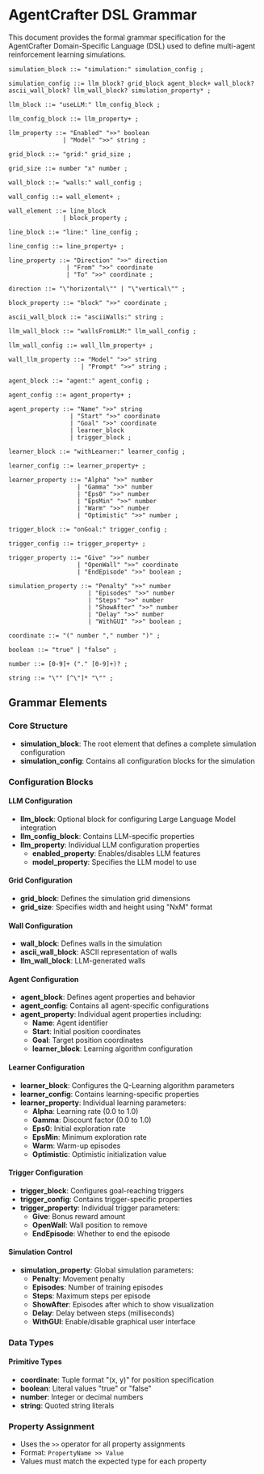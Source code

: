 # AgentCrafter DSL Grammar

This document provides the formal grammar specification for the AgentCrafter Domain-Specific Language (DSL) used to define multi-agent reinforcement learning simulations.

```bnf
simulation_block ::= "simulation:" simulation_config ;

simulation_config ::= llm_block? grid_block agent_block+ wall_block? ascii_wall_block? llm_wall_block? simulation_property* ;

llm_block ::= "useLLM:" llm_config_block ;

llm_config_block ::= llm_property+ ;

llm_property ::= "Enabled" ">>" boolean
               | "Model" ">>" string ;

grid_block ::= "grid:" grid_size ;

grid_size ::= number "x" number ;

wall_block ::= "walls:" wall_config ;

wall_config ::= wall_element+ ;

wall_element ::= line_block
               | block_property ;

line_block ::= "line:" line_config ;

line_config ::= line_property+ ;

line_property ::= "Direction" ">>" direction
                | "From" ">>" coordinate
                | "To" ">>" coordinate ;

direction ::= "\"horizontal\"" | "\"vertical\"" ;

block_property ::= "block" ">>" coordinate ;

ascii_wall_block ::= "asciiWalls:" string ;

llm_wall_block ::= "wallsFromLLM:" llm_wall_config ;

llm_wall_config ::= wall_llm_property+ ;

wall_llm_property ::= "Model" ">>" string
                    | "Prompt" ">>" string ;

agent_block ::= "agent:" agent_config ;

agent_config ::= agent_property+ ;

agent_property ::= "Name" ">>" string
                 | "Start" ">>" coordinate
                 | "Goal" ">>" coordinate
                 | learner_block
                 | trigger_block ;

learner_block ::= "withLearner:" learner_config ;

learner_config ::= learner_property+ ;

learner_property ::= "Alpha" ">>" number
                   | "Gamma" ">>" number
                   | "Eps0" ">>" number
                   | "EpsMin" ">>" number
                   | "Warm" ">>" number
                   | "Optimistic" ">>" number ;

trigger_block ::= "onGoal:" trigger_config ;

trigger_config ::= trigger_property+ ;

trigger_property ::= "Give" ">>" number
                   | "OpenWall" ">>" coordinate
                   | "EndEpisode" ">>" boolean ;

simulation_property ::= "Penalty" ">>" number
                      | "Episodes" ">>" number
                      | "Steps" ">>" number
                      | "ShowAfter" ">>" number
                      | "Delay" ">>" number
                      | "WithGUI" ">>" boolean ;

coordinate ::= "(" number "," number ")" ;

boolean ::= "true" | "false" ;

number ::= [0-9]+ ("." [0-9]+)? ;

string ::= "\"" [^\"]* "\"" ;
```

## Grammar Elements

### Core Structure

- **simulation_block**: The root element that defines a complete simulation configuration
- **simulation_config**: Contains all configuration blocks for the simulation

### Configuration Blocks

#### LLM Configuration
- **llm_block**: Optional block for configuring Large Language Model integration
- **llm_config_block**: Contains LLM-specific properties
- **llm_property**: Individual LLM configuration properties
  - **enabled_property**: Enables/disables LLM features
  - **model_property**: Specifies the LLM model to use

#### Grid Configuration
- **grid_block**: Defines the simulation grid dimensions
- **grid_size**: Specifies width and height using "NxM" format

#### Wall Configuration
- **wall_block**: Defines walls in the simulation
- **ascii_wall_block**: ASCII representation of walls
- **llm_wall_block**: LLM-generated walls

#### Agent Configuration
- **agent_block**: Defines agent properties and behavior
- **agent_config**: Contains all agent-specific configurations
- **agent_property**: Individual agent properties including:
  - **Name**: Agent identifier
  - **Start**: Initial position coordinates
  - **Goal**: Target position coordinates
  - **learner_block**: Learning algorithm configuration

#### Learner Configuration
- **learner_block**: Configures the Q-Learning algorithm parameters
- **learner_config**: Contains learning-specific properties
- **learner_property**: Individual learning parameters:
  - **Alpha**: Learning rate (0.0 to 1.0)
  - **Gamma**: Discount factor (0.0 to 1.0)
  - **Eps0**: Initial exploration rate
  - **EpsMin**: Minimum exploration rate
  - **Warm**: Warm-up episodes
  - **Optimistic**: Optimistic initialization value

#### Trigger Configuration
- **trigger_block**: Configures goal-reaching triggers
- **trigger_config**: Contains trigger-specific properties
- **trigger_property**: Individual trigger parameters:
  - **Give**: Bonus reward amount
  - **OpenWall**: Wall position to remove
  - **EndEpisode**: Whether to end the episode

#### Simulation Control
- **simulation_property**: Global simulation parameters:
  - **Penalty**: Movement penalty
  - **Episodes**: Number of training episodes
  - **Steps**: Maximum steps per episode
  - **ShowAfter**: Episodes after which to show visualization
  - **Delay**: Delay between steps (milliseconds)
  - **WithGUI**: Enable/disable graphical user interface

### Data Types

#### Primitive Types
- **coordinate**: Tuple format "(x, y)" for position specification
- **boolean**: Literal values "true" or "false"
- **number**: Integer or decimal numbers
- **string**: Quoted string literals


### Property Assignment
- Uses the `>>` operator for all property assignments
- Format: `PropertyName >> Value`
- Values must match the expected type for each property